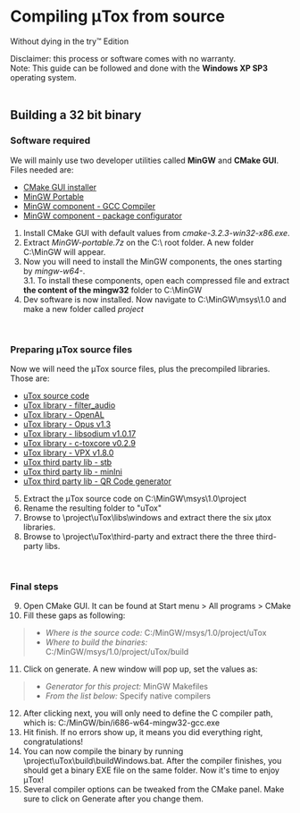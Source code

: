 # Compiling μTox from source

Without dying in the try™ Edition

Disclaimer: this process or software comes with no warranty. <br />
Note: This guide can be followed and done with the **Windows XP SP3** operating system.
<br />
<br />

## Building a 32 bit binary

### Software required

We will mainly use two developer utilities called **MinGW** and **CMake GUI**. Files needed are:

- [CMake GUI installer](https://github.com/blueclouds8666/uTox_XP/raw/files/utilities/cmake-3.2.3-win32-x86.exe)
- [MinGW Portable](https://github.com/blueclouds8666/uTox_XP/raw/files/utilities/MinGW-portable.7z)
- [MinGW component - GCC Compiler](https://github.com/blueclouds8666/uTox_XP/raw/files/utilities/MinGW%20Packages%20x86/mingw-w64-i686-7.1.0-release-win32-dwarf-rt_v5-rev2.7z)
- [MinGW component - package configurator](https://github.com/blueclouds8666/uTox_XP/raw/files/utilities/MinGW%20Packages%20x86/mingw-w64-i686-pkg-config-0.29-1-any.pkg.tar.xz)

1. Install CMake GUI with default values from *cmake-3.2.3-win32-x86.exe*.
2. Extract *MinGW-portable.7z* on the C:\ root folder. A new folder C:\MinGW will appear.
3. Now you will need to install the MinGW components, the ones starting by *mingw-w64-*. <br />
  3.1. To install these components, open each compressed file and extract **the content of the mingw32** folder to C:\MinGW
4. Dev software is now installed. Now navigate to C:\MinGW\msys\1.0 and make a new folder called *project*
<br />

### Preparing μTox source files

Now we will need the μTox source files, plus the precompiled libraries. Those are:

- [uTox source code](https://github.com/blueclouds8666/uTox_XP/archive/official-last.zip)
- [uTox library - filter_audio](https://github.com/blueclouds8666/uTox_XP/raw/files/libraries-precompiled/windows-x86/libfilteraudio_build_windows_x86.zip)
- [uTox library - OpenAL](https://github.com/blueclouds8666/uTox_XP/raw/files/libraries-precompiled/windows-x86/libopenal-1.16.0_build_windows_x86.zip)
- [uTox library - Opus v1.3](https://github.com/blueclouds8666/uTox_XP/raw/files/libraries-precompiled/windows-x86/libopus-1.3_build_windows_x86.zip)
- [uTox library - libsodium v1.0.17](https://github.com/blueclouds8666/uTox_XP/raw/files/libraries-precompiled/windows-x86/libsodium-1.0.17_build_windows_x86.zip)
- [uTox library - c-toxcore v0.2.9](https://github.com/blueclouds8666/uTox_XP/raw/files/libraries-precompiled/windows-x86/libtoxcore-toktok-only-0.2.9_build_windows_x86.zip)
- [uTox library - VPX v1.8.0](https://github.com/blueclouds8666/uTox_XP/raw/files/libraries-precompiled/windows-x86/libvpx-1.8.0_build_windows_x86.zip)
- [uTox third party lib - stb](https://github.com/blueclouds8666/uTox_XP/raw/files/third-party%20libraries/stb-9d9f75eb682dd98b34de08bb5c489c6c561c9fa6.zip)
- [uTox third party lib - minIni](https://github.com/blueclouds8666/uTox_XP/raw/files/third-party%20libraries/minIni-77908366d4c0a758e33c4c6f39a29eba836ae7dd.zip)
- [uTox third party lib - QR Code generator](https://github.com/blueclouds8666/uTox_XP/raw/files/third-party%20libraries/QR-Code-generator-7e18dfe885f1cf2924078542927496c35d575ce7.zip)

5. Extract the μTox source code on C:\MinGW\msys\1.0\project
6. Rename the resulting folder to "uTox"
7. Browse to \project\uTox\libs\windows and extract there the six μtox libraries.
8. Browse to \project\uTox\third-party and extract there the three third-party libs.
<br />

### Final steps

9. Open CMake GUI. It can be found at Start menu > All programs > CMake
10. Fill these gaps as following:

> - *Where is the source code:* C:/MinGW/msys/1.0/project/uTox
> - *Where to build the binaries:* C:/MinGW/msys/1.0/project/uTox/build

11. Click on generate. A new window will pop up, set the values as:

> - *Generator for this project:* MinGW Makefiles
> - *From the list below:* Specify native compilers

12. After clicking next, you will only need to define the C compiler path, which is: C:/MinGW/bin/i686-w64-mingw32-gcc.exe
13. Hit finish. If no errors show up, it means you did everything right, congratulations!
14. You can now compile the binary by running \project\uTox\build\buildWindows.bat. After the compiler finishes, you should get a binary EXE file on the same folder. Now it's time to enjoy μTox!
15. Several compiler options can be tweaked from the CMake panel. Make sure to click on Generate after you change them.
<br />
<br />

